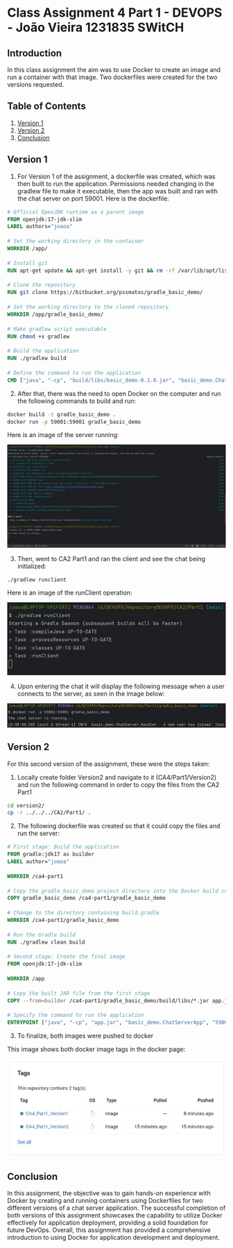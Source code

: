 # Class Assignment 4 Part 1 - DEVOPS - João Vieira 1231835 SWitCH

## Introduction

In this class assignment the aim was to use Docker to create an image and run a container with that image.
Two dockerfiles were created for the two versions requested.

## Table of Contents

1. [Version 1](#Version-1)
2. [Version 2](#Version-2)
3. [Conclusion](#Conclusion)

## Version 1

1. For Version 1 of the assignment, a dockerfile was created, which was then built to run the application.
   Permissions needed changing in the gradlew file to make it executable, then the app was built and ran
   with the chat server on port 59001. Here is the dockerfile:

```dockerfile
# Official OpenJDK runtime as a parent image
FROM openjdk:17-jdk-slim
LABEL authors="joaoa"

# Set the working directory in the container
WORKDIR /app/

# Install git
RUN apt-get update && apt-get install -y git && rm -rf /var/lib/apt/lists/*

# Clone the repository
RUN git clone https://bitbucket.org/pssmatos/gradle_basic_demo/

# Set the working directory to the cloned repository
WORKDIR /app/gradle_basic_demo/

# Make gradlew script executable
RUN chmod +x gradlew

# Build the application
RUN ./gradlew build

# Define the command to run the application
CMD ["java", "-cp", "build/libs/basic_demo-0.1.0.jar", "basic_demo.ChatServerApp", "59001"]
```

2. After that, there was the need to open Docker on the computer and run the following commands to build and run:
```bash
docker build -t gradle_basic_demo .
docker run -p 59001:59001 gradle_basic_demo
```

Here is an image of the server running:

![The chat server is running...](DEVOPS_Ca4Part1_1.jpg)


3. Then, went to CA2 Part1 and ran the client and see the chat being initialized:
```bash
./gradlew runclient
```

Here is an image of the runClient operation:

![runClient](DEVOPS_Ca4Part1_2.jpg)

4. Upon entering the chat it will display the following message when a user connects to the server, 
as seen in the image below:


![new User Joined](DEVOPS_Ca4Part1_3.jpg)

## Version 2

For this second version of the assignment, these were the steps taken:

1. Locally create folder Version2 and navigate to it (CA4/Part1/Version2) and run the following command in order to
   copy the files from the CA2 Part1

```bash
cd version2/
cp -r ../../../CA2/Part1/ .
```

2. The following dockerfile was created so that it could copy the files and run the server:

```dockerfile
# First stage: Build the application
FROM gradle:jdk17 as builder
LABEL author="joaoa"

WORKDIR /ca4-part1

# Copy the gradle_basic_demo project directory into the Docker build context
COPY gradle_basic_demo /ca4-part1/gradle_basic_demo

# Change to the directory containing build.gradle
WORKDIR /ca4-part1/gradle_basic_demo

# Run the Gradle build
RUN ./gradlew clean build

# Second stage: Create the final image
FROM openjdk:17-jdk-slim

WORKDIR /app

# Copy the built JAR file from the first stage
COPY --from=builder /ca4-part1/gradle_basic_demo/build/libs/*.jar app.jar

# Specify the command to run the application
ENTRYPOINT ["java", "-cp", "app.jar", "basic_demo.ChatServerApp", "59001"]
```

3. To finalize, both images were pushed to docker

This image shows both docker image tags in the docker page:

![Images in Docker](DEVOPS_Ca4Part1_4.jpg)


## Conclusion
In this assignment, the objective was to gain hands-on experience with Docker by creating and running containers 
using Dockerfiles for two different versions of a chat server application.
The successful completion of both versions of this assignment showcases the capability to utilize
Docker effectively for application deployment, providing a solid foundation for future DevOps.
Overall, this assignment has provided a comprehensive introduction to using Docker for application development and 
deployment.




